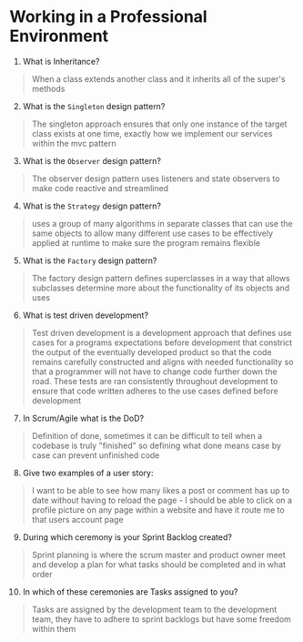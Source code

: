 # Working in a Professional Environment
01. What is Inheritance?

> When a class extends another class and it inherits all of the super's methods

02. What is the `Singleton` design pattern?

> The singleton approach ensures that only one instance of the target class exists at one time, exactly how we implement our services within the mvc pattern

03. What is the `Observer` design pattern?

> The observer design pattern uses listeners and state observers to make code reactive and streamlined

04. What is the `Strategy` design pattern?

> uses a group of many algorithms in separate classes that can use the same objects to allow many different use cases to be effectively applied at runtime to make sure the program remains flexible

05. What is the `Factory` design pattern?

> The factory design pattern defines superclasses in a way that allows subclasses determine more about the functionality of its objects and uses

06. What is test driven development?

> Test driven development is a development approach that defines use cases for a programs expectations before development that constrict the output of the eventually developed product so that the code remains carefully constructed and aligns with needed functionality so that a programmer will not have to change code further down the road. These tests are ran consistently throughout development to ensure that code written adheres to the use cases defined before development

07. In Scrum/Agile what is the DoD?

> Definition of done, sometimes it can be difficult to tell when a codebase is truly "finished" so defining what done means case by case can prevent unfinished code

08. Give two examples of a user story:

> I want to be able to see how many likes a post or comment has up to date without having to reload the page - I should be able to click on a profile picture on any page within a website and have it route me to that users account page

09. During which ceremony is your Sprint Backlog created?

> Sprint planning is where the scrum master and product owner meet and develop a plan for what tasks should be completed and in what order

10. In which of these ceremonies are Tasks assigned to you?

> Tasks are assigned by the development team to the development team, they have to adhere to sprint backlogs but have some freedom within them

